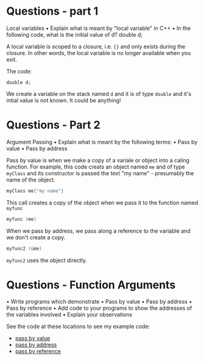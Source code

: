 # Questions - part 1

Local variables
• Explain what is meant by "local variable" in C++
• In the following code, what is the initial value of d?
double d;


A local variable is scoped to a closure, i.e. `{}` and only exists during the closure.  In other words, the local variable is no longer available when you exit.

The code:
```
double d;
```

We create a variable on the stack named `d` and it is of type `double` and it's intial value is not known.  It could be anything!

# Questions - Part 2

Argument Passing
• Explain what is meant by the following terms:
• Pass by value
• Pass by address

Pass by value is when we make a copy of a variale or object into a caling function.  For example, this code creats an object named `me` and of type `myClass` and its constructor is passed the text "my name" - presumably the name of the object.

```c++
myClass me{"my name"}
```

This call creates a copy of the object when we pass it to the function named `myfunc`

```c++
myfunc (me)
```

When we pass by address, we pass along a reference to the variable and we don't create a copy.

```c++
myfunc2 (&me)
```

`myfunc2` uses the object directly.

# Questions - Function Arguments
• Write programs which demonstrate
• Pass by value
• Pass by address
• Pass by reference
• Add code to your programs to show the addresses of the variables 
involved
• Explain your observations

See the code at these locations to see my example code:

- [pass by value](../lectures/01-pass-by-value.cpp)
- [pass by address](../lectures/01-pass-by-address.cpp)
- [pass by reference](../lectures/01-pass-by-reference.cpp)
